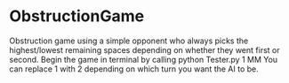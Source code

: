 # ObstructionGame

Obstruction game using a simple opponent who always picks the highest/lowest remaining spaces depending on whether they went first or second.
Begin the game in terminal by calling 
python Tester.py 1 MM
You can replace 1 with 2 depending on which turn you want the AI to be.
